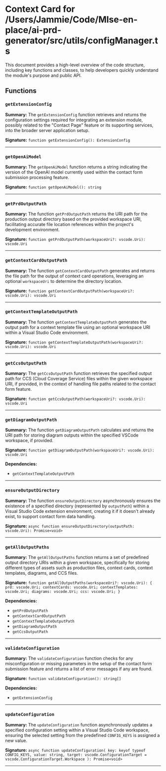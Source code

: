 # Context Card for /Users/Jammie/Code/MIse-en-place/ai-prd-generator/src/utils/configManager.ts

This document provides a high-level overview of the code structure, including key functions and classes, to help developers quickly understand the module's purpose and public API.

## Functions

### `getExtensionConfig`

**Summary:** The `getExtensionConfig` function retrieves and returns the configuration settings required for integrating an extension module, possibly related to the "Contact Page" feature or its supporting services, into the broader server application setup.

**Signature:** `function getExtensionConfig(): ExtensionConfig`

---

### `getOpenAiModel`

**Summary:** The `getOpenAiModel` function returns a string indicating the version of the OpenAI model currently used within the contact form submission processing feature.

**Signature:** `function getOpenAiModel(): string`

---

### `getPrdOutputPath`

**Summary:** The function `getPrdOutputPath` returns the URI path for the production output directory based on the provided workspace URI, facilitating accurate file location references within the project's development environment.

**Signature:** `function getPrdOutputPath(workspaceUri?: vscode.Uri): vscode.Uri`

---

### `getContextCardOutputPath`

**Summary:** The function `getContextCardOutputPath` generates and returns the file path for the output of context card operations, leveraging an optional `workspaceUri` to determine the directory location.

**Signature:** `function getContextCardOutputPath(workspaceUri?: vscode.Uri): vscode.Uri`

---

### `getContextTemplateOutputPath`

**Summary:** The function `getContextTemplateOutputPath` generates the output path for a context template file using an optional workspace URI within a Visual Studio Code environment.

**Signature:** `function getContextTemplateOutputPath(workspaceUri?: vscode.Uri): vscode.Uri`

---

### `getCcsOutputPath`

**Summary:** The `getCcsOutputPath` function retrieves the specified output path for CCS (Cloud Coverage Service) files within the given workspace URI, if provided, in the context of handling file paths related to the contact form feature.

**Signature:** `function getCcsOutputPath(workspaceUri?: vscode.Uri): vscode.Uri`

---

### `getDiagramOutputPath`

**Summary:** The function `getDiagramOutputPath` calculates and returns the URI path for storing diagram outputs within the specified VSCode workspace, if provided.

**Signature:** `function getDiagramOutputPath(workspaceUri?: vscode.Uri): vscode.Uri`

**Dependencies:**

- `getContextTemplateOutputPath`

---

### `ensureOutputDirectory`

**Summary:** The function `ensureOutputDirectory` asynchronously ensures the existence of a specified directory (represented by `outputPath`) within a Visual Studio Code extension environment, creating it if it doesn't already exist, to support contact form data handling.

**Signature:** `async function ensureOutputDirectory(outputPath: vscode.Uri): Promise<void>`

---

### `getAllOutputPaths`

**Summary:** The `getAllOutputPaths` function returns a set of predefined output directory URIs within a given workspace, specifically for storing different types of assets such as production files, context cards, context templates, diagrams, and CCS files.

**Signature:** `function getAllOutputPaths(workspaceUri?: vscode.Uri): {
    prd: vscode.Uri;
    contextCards: vscode.Uri;
    contextTemplates: vscode.Uri;
    diagrams: vscode.Uri;
    ccs: vscode.Uri;
}`

**Dependencies:**

- `getPrdOutputPath`
- `getContextCardOutputPath`
- `getContextTemplateOutputPath`
- `getDiagramOutputPath`
- `getCcsOutputPath`

---

### `validateConfiguration`

**Summary:** The `validateConfiguration` function checks for any misconfiguration or missing parameters in the setup of the contact form submission feature and returns a list of error messages if any are found.

**Signature:** `function validateConfiguration(): string[]`

**Dependencies:**

- `getExtensionConfig`

---

### `updateConfiguration`

**Summary:** The `updateConfiguration` function asynchronously updates a specified configuration setting within a Visual Studio Code workspace, ensuring the selected setting from the predefined `CONFIG_KEYS` is assigned a new value.

**Signature:** `async function updateConfiguration(
    key: keyof typeof CONFIG_KEYS,
    value: string,
    target: vscode.ConfigurationTarget = vscode.ConfigurationTarget.Workspace
): Promise<void>`

---
